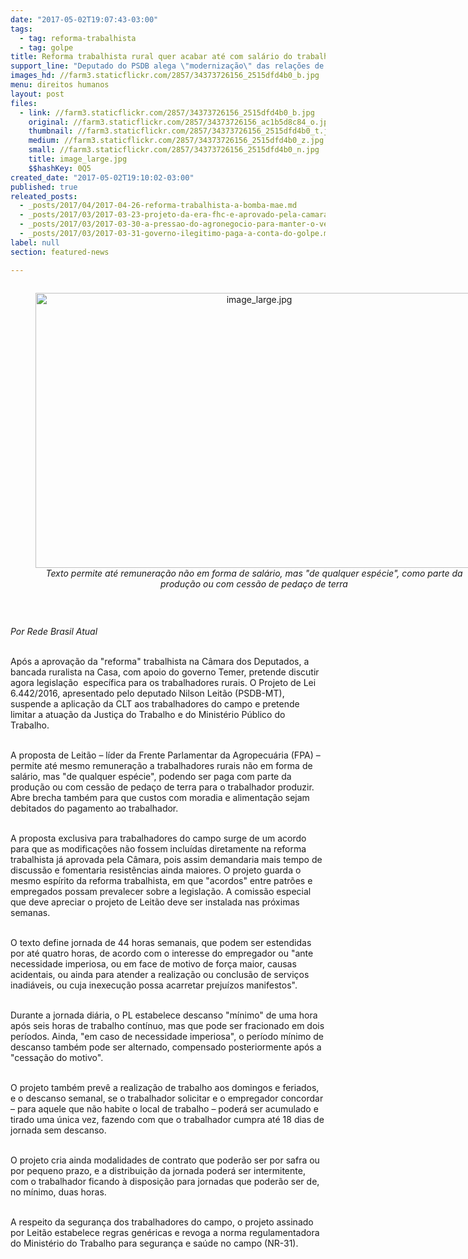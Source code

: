 ```yaml
---
date: "2017-05-02T19:07:43-03:00"
tags:
  - tag: reforma-trabalhista
  - tag: golpe
title: Reforma trabalhista rural quer acabar até com salário do trabalhador do campo
support_line: "Deputado do PSDB alega \"modernização\" das relações de trabalho no meio rural, para impor retirada de direitos. Remuneração poderá ser \"em qualquer espécie\", como parte da produção"
images_hd: //farm3.staticflickr.com/2857/34373726156_2515dfd4b0_b.jpg
menu: direitos humanos
layout: post
files:
  - link: //farm3.staticflickr.com/2857/34373726156_2515dfd4b0_b.jpg
    original: //farm3.staticflickr.com/2857/34373726156_ac1b5d8c84_o.jpg
    thumbnail: //farm3.staticflickr.com/2857/34373726156_2515dfd4b0_t.jpg
    medium: //farm3.staticflickr.com/2857/34373726156_2515dfd4b0_z.jpg
    small: //farm3.staticflickr.com/2857/34373726156_2515dfd4b0_n.jpg
    title: image_large.jpg
    $$hashKey: 0Q5
created_date: "2017-05-02T19:10:02-03:00"
published: true
releated_posts:
  - _posts/2017/04/2017-04-26-reforma-trabalhista-a-bomba-mae.md
  - _posts/2017/03/2017-03-23-projeto-da-era-fhc-e-aprovado-pela-camara-e-libera-terceirizacao-ilimitada.md
  - _posts/2017/03/2017-03-30-a-pressao-do-agronegocio-para-manter-o-veneno-na-mesa-do-povo-brasileiro.md
  - _posts/2017/03/2017-03-31-governo-ilegitimo-paga-a-conta-do-golpe.md
label: null
section: featured-news

---
```

<div style="text-align:center">
<figure class="image" style="display:inline-block"><img alt="image_large.jpg" height="440" src="//farm3.staticflickr.com/2857/34373726156_2515dfd4b0_b.jpg" width="700" />
<figcaption><em>Texto permite at&eacute; remunera&ccedil;&atilde;o n&atilde;o em forma de sal&aacute;rio, mas &quot;de qualquer esp&eacute;cie&quot;, como parte da produ&ccedil;&atilde;o ou com cess&atilde;o de peda&ccedil;o de terra</em></figcaption>
</figure>
</div>

<p>&nbsp;</p>

<p><em>Por Rede Brasil Atual&nbsp;</em></p>

<p><br />
Ap&oacute;s a aprova&ccedil;&atilde;o da &quot;reforma&quot; trabalhista na C&acirc;mara dos Deputados, a bancada ruralista na Casa, com apoio do governo Temer, pretende discutir agora legisla&ccedil;&atilde;o &nbsp;espec&iacute;fica para os trabalhadores rurais. O Projeto de Lei 6.442/2016, apresentado pelo deputado Nilson Leit&atilde;o (PSDB-MT), suspende a aplica&ccedil;&atilde;o da CLT aos trabalhadores do campo e pretende limitar a atua&ccedil;&atilde;o da Justi&ccedil;a do Trabalho e do Minist&eacute;rio P&uacute;blico do Trabalho.&nbsp;</p>

<p><br />
A proposta de Leit&atilde;o &ndash; l&iacute;der da Frente Parlamentar da Agropecu&aacute;ria (FPA) &ndash; permite at&eacute; mesmo remunera&ccedil;&atilde;o a trabalhadores rurais n&atilde;o em forma de sal&aacute;rio, mas &quot;de qualquer esp&eacute;cie&quot;, podendo ser paga com parte da produ&ccedil;&atilde;o ou com cess&atilde;o de peda&ccedil;o de terra para o trabalhador produzir. Abre brecha tamb&eacute;m para que custos com moradia e alimenta&ccedil;&atilde;o sejam debitados do pagamento ao trabalhador.&nbsp;</p>

<p><br />
A proposta exclusiva para trabalhadores do campo surge de um acordo para que as modifica&ccedil;&otilde;es n&atilde;o fossem inclu&iacute;das diretamente na reforma trabalhista j&aacute; aprovada pela C&acirc;mara, pois assim demandaria mais tempo de discuss&atilde;o e fomentaria resist&ecirc;ncias ainda maiores. O projeto guarda o mesmo esp&iacute;rito da reforma trabalhista, em que &quot;acordos&quot; entre patr&otilde;es e empregados possam prevalecer sobre a legisla&ccedil;&atilde;o. A comiss&atilde;o especial que deve apreciar o projeto de Leit&atilde;o deve ser instalada nas pr&oacute;ximas semanas.&nbsp;</p>

<p><br />
O texto define jornada de 44 horas semanais, que podem ser estendidas por at&eacute; quatro horas, de acordo com o interesse do empregador ou &quot;ante necessidade imperiosa, ou em face de motivo de for&ccedil;a maior, causas acidentais, ou ainda para atender a realiza&ccedil;&atilde;o ou conclus&atilde;o de servi&ccedil;os inadi&aacute;veis, ou cuja inexecu&ccedil;&atilde;o possa acarretar preju&iacute;zos manifestos&quot;.</p>

<p><br />
Durante a jornada di&aacute;ria, o PL estabelece descanso &quot;m&iacute;nimo&quot; de uma hora ap&oacute;s seis horas de trabalho cont&iacute;nuo, mas que pode ser fracionado em dois per&iacute;odos. Ainda, &quot;em caso de necessidade imperiosa&quot;, o per&iacute;odo m&iacute;nimo de descanso tamb&eacute;m pode ser alternado, compensado posteriormente ap&oacute;s a &quot;cessa&ccedil;&atilde;o do motivo&quot;.&nbsp;</p>

<p><br />
O projeto tamb&eacute;m prev&ecirc; a realiza&ccedil;&atilde;o de trabalho aos domingos e feriados, e o descanso semanal, se o trabalhador solicitar e o empregador concordar &ndash; para aquele que n&atilde;o habite o local de trabalho &ndash; poder&aacute; ser acumulado e tirado uma &uacute;nica vez, fazendo com que o trabalhador cumpra at&eacute; 18 dias de jornada sem descanso.&nbsp;</p>

<p><br />
O projeto cria ainda modalidades de contrato que poder&atilde;o ser por safra ou por pequeno prazo, e a distribui&ccedil;&atilde;o da jornada poder&aacute; ser intermitente, com o trabalhador ficando &agrave; disposi&ccedil;&atilde;o para jornadas que poder&atilde;o ser de, no m&iacute;nimo, duas horas.&nbsp;</p>

<p><br />
A respeito da seguran&ccedil;a dos trabalhadores do campo, o projeto assinado por Leit&atilde;o estabelece regras gen&eacute;ricas e revoga a norma regulamentadora do Minist&eacute;rio do Trabalho para seguran&ccedil;a e sa&uacute;de no campo (NR-31).&nbsp;</p>
